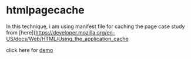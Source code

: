 # htmlpagecache

In this technique, i am using manifest file for caching the page
case study from [here](https://developer.mozilla.org/en-US/docs/Web/HTML/Using_the_application_cache

click here for [demo](https://abhaypai.github.io/htmlpagecache/)
